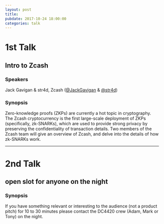 ```yaml
---
layout: post
title:
pubdate: 2017-10-24 18:00:00
categories: talk
---
```


# 1st Talk

## Intro to Zcash

### Speakers

Jack Gavigan & str4d, Zcash ([@JackGavigan](https://twitter.com/JackGavigan) & [@str4d](https://twitter.com/str4d))

### Synopsis

Zero-knowledge proofs (ZKPs) are currently a hot topic in cryptography. The Zcash cryptocurrency is the first large-scale deployment of ZKPs (specifically, zk-SNARKs), which are used to provide strong privacy by preserving the confidentiality of transaction details. Two members of the Zcash team will give an overview of Zcash, and delve into the details of how zk-SNARKs work.

<hr>

# 2nd Talk

## open slot for anyone on the night

### Synopsis

If you have something relevant or interesting to the audience (not a product pitch) for 10 to 30 minutes please contact the DC4420 crew (Adam, Mark or Tony) on the night.
